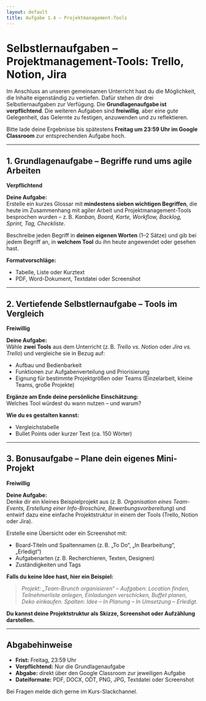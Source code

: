 ```yaml
---
layout: default
title: Aufgabe 1.4 – Projektmanagement-Tools
---
```



# Selbstlernaufgaben – Projektmanagement-Tools: Trello, Notion, Jira

Im Anschluss an unseren gemeinsamen Unterricht hast du die Möglichkeit, die Inhalte eigenständig zu vertiefen. Dafür stehen dir drei Selbstlernaufgaben zur Verfügung. Die **Grundlagenaufgabe ist verpflichtend**. Die weiteren Aufgaben sind **freiwillig**, aber eine gute Gelegenheit, das Gelernte zu festigen, anzuwenden und zu reflektieren.

Bitte lade deine Ergebnisse bis spätestens **Freitag um 23:59 Uhr im Google Classroom** zur entsprechenden Aufgabe hoch.

---

## 1. Grundlagenaufgabe – Begriffe rund ums agile Arbeiten  
**Verpflichtend**

**Deine Aufgabe:**  
Erstelle ein kurzes Glossar mit **mindestens sieben wichtigen Begriffen**, die heute im Zusammenhang mit agiler Arbeit und Projektmanagement-Tools besprochen wurden – z. B. *Kanban, Board, Karte, Workflow, Backlog, Sprint, Tag, Checkliste*.

Beschreibe jeden Begriff in **deinen eigenen Worten** (1–2 Sätze) und gib bei jedem Begriff an, in **welchem Tool** du ihn heute angewendet oder gesehen hast.

**Formatvorschläge:**  
- Tabelle, Liste oder Kurztext  
- PDF, Word-Dokument, Textdatei oder Screenshot

---

## 2. Vertiefende Selbstlernaufgabe – Tools im Vergleich  
**Freiwillig**

**Deine Aufgabe:**  
Wähle **zwei Tools** aus dem Unterricht (z. B. *Trello vs. Notion* oder *Jira vs. Trello*) und vergleiche sie in Bezug auf:

- Aufbau und Bedienbarkeit  
- Funktionen zur Aufgabenverteilung und Priorisierung  
- Eignung für bestimmte Projektgrößen oder Teams (Einzelarbeit, kleine Teams, große Projekte)

**Ergänze am Ende deine persönliche Einschätzung:**  
Welches Tool würdest du wann nutzen – und warum?

**Wie du es gestalten kannst:**  
- Vergleichstabelle  
- Bullet Points oder kurzer Text (ca. 150 Wörter)

---

## 3. Bonusaufgabe – Plane dein eigenes Mini-Projekt  
**Freiwillig**

**Deine Aufgabe:**  
Denke dir ein kleines Beispielprojekt aus (z. B. *Organisation eines Team-Events, Erstellung einer Info-Broschüre, Bewerbungsvorbereitung*) und entwirf dazu eine einfache Projektstruktur in einem der Tools (Trello, Notion oder Jira).

Erstelle eine Übersicht oder ein Screenshot mit:

- Board-Titeln und Spaltennamen (z. B. „To Do“, „In Bearbeitung“, „Erledigt“)  
- Aufgabenarten (z. B. Recherchieren, Texten, Designen)  
- Zuständigkeiten und Tags

**Falls du keine Idee hast, hier ein Beispiel:**  
> *Projekt: „Team-Brunch organisieren“ – Aufgaben: Location finden, Teilnehmerliste anlegen, Einladungen verschicken, Buffet planen, Deko einkaufen. Spalten: Idee – In Planung – In Umsetzung – Erledigt.*

**Du kannst deine Projektstruktur als Skizze, Screenshot oder Aufzählung darstellen.**

---

## Abgabehinweise

- **Frist:** Freitag, 23:59 Uhr  
- **Verpflichtend:** Nur die Grundlagenaufgabe  
- **Abgabe:** direkt über den Google Classroom zur jeweiligen Aufgabe  
- **Dateiformate:** PDF, DOCX, ODT, PNG, JPG, Textdatei oder Screenshot

Bei Fragen melde dich gerne im Kurs-Slackchannel.
